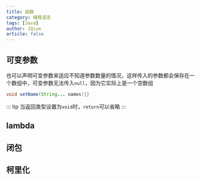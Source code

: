 ```yaml
---
title: 函数
category: 编程语言
tags: [Java]
author: JQiue
article: false
---
```


## 可变参数

也可以声明可变参数来适应不知道参数数量的情况，这样传入的参数都会保存在一个数组中，可变参数无法传入`null`，因为它实际上是一个空数组

```java
void setName(String... names){}
```

::: tip
当返回类型设置为`void`时，`return`可以省略
:::

## lambda

## 闭包

## 柯里化

<!-- to be update -->
